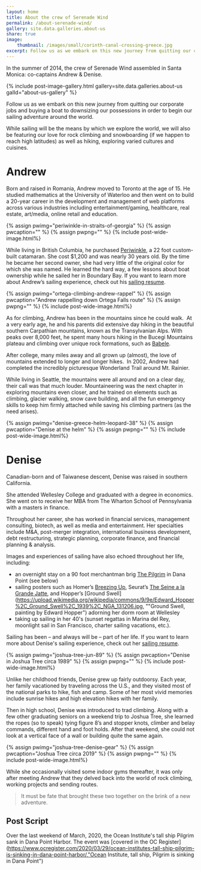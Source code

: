 ```yaml
---
layout: home
title: About the crew of Serenade Wind
permalink: /about-serenade-wind/
gallery: site.data.galleries.about-us
share: true
image:
    thumbnail: /images/small/corinth-canal-crossing-greece.jpg
excerpt: Follow us as we embark on this new journey from quitting our corporate jobs and buying a boat to downsizing our possessions in order to begin our sailing adventure around the world. Read on for more about the crew of Serenade Wind.
---
```

In the summer of 2014, the crew of Serenade Wind assembled in Santa Monica: co-captains Andrew &amp; Denise.

{% include post-image-gallery.html gallery=site.data.galleries.about-us galId="about-us-gallery" %}

Follow us as we embark on this new journey from quitting our corporate jobs and buying a boat to downsizing our possessions in order to begin our sailing adventure around the world.

While sailing will be the means by which we explore the world, we will also be featuring our love for rock climbing and snowboarding (if we happen to reach high latitudes) as well as hiking, exploring varied cultures and cuisines.

# Andrew

Born and raised in Romania, Andrew moved to Toronto at the age of 15. He studied mathematics at the University of Waterloo and then went on to build a 20-year career in the development and management of web platforms across various industries including entertainment/gaming, healthcare, real estate, art/media, online retail and education.

{% assign pwimg="periwinkle-in-straits-of-georgia" %}
{% assign pwcaption="" %}
{% assign pwpng="" %}
{% include post-wide-image.html%}

While living in British Columbia, he purchased [Periwinkle](http://cruisingundersail.com/wp/?page_id=53), a 22 foot custom-built catamaran. She cost $1,200 and was nearly 30 years old. By the time he became her second owner, she had very little of the original color for which she was named. He learned the hard way, a few lessons about boat ownership while he sailed her in Boundary Bay. If you want to learn more about Andrew’s sailing experience, check out his [sailing resume](/posts/sailing-resume-prequel/).

{% assign pwimg="ortega-climbing-andrew-rappel" %}
{% assign pwcaption="Andrew rappelling down Ortega Falls route" %}
{% assign pwpng="" %}
{% include post-wide-image.html%}

As for climbing, Andrew has been in the mountains since he could walk. &nbsp;At a very early age, he and his parents did extensive day hiking in the beautiful southern Carpathian mountains, known as the Transylvanian Alps. With peaks over 8,000 feet, he spent many hours hiking in the Bucegi Mountains plateau and climbing over unique rock formations, such as [Babele](https://en.wikipedia.org/wiki/Babele "Babele (meaning The old women) is a name for an area on the Bucegi Mountains plateau in Romania").

After college, many miles away and all grown up (almost), the love of mountains extended to longer and longer hikes. &nbsp;In 2002, Andrew had completed the incredibly picturesque Wonderland Trail around Mt. Rainier.

While living in Seattle, the mountains were all around and on a clear day, their call was that much louder. Mountaineering was the next chapter in exploring mountains even closer, and he trained on elements such as climbing, glacier walking, snow cave building, and all the fun emergency skills to keep him firmly attached while saving his climbing partners (as the need arises).

{% assign pwimg="denise-greece-helm-leopard-38" %}
{% assign pwcaption="Denise at the helm" %}
{% assign pwpng="" %}
{% include post-wide-image.html%}

# Denise

Canadian-born and of Taiwanese descent, Denise was raised in southern California.

She attended Wellesley College and graduated with a degree in economics. She went on to receive her MBA from The Wharton School of Pennsylvania with a masters in finance.

Throughout her career, she has worked in financial services, management consulting, biotech, as well as media and entertainment. Her specialties include M&A, post-merger integration, international business development, debt restructuring, strategic planning, corporate finance, and financial planning & analysis. 

Images and experiences of sailing have also echoed throughout her life, including:
- an overnight stay on a 90 foot merchantman brig [The Pilgrim](https://www.ocean-institute.org/sites/main/files/file-attachments/oi_teacherprograms_2016_spreads.pdf, "The Pilgrim Tallship, Dana Point") in Dana Point (see below)
- sailing posters such as Homer’s [Breezing Up](https://www.nga.gov/collection/art-object-page.30228.html, "Breezing Up, painting by Homer"), Seurat’s [The Seine a la Grande Jatte](https://upload.wikimedia.org/wikipedia/commons/9/96/Georges_Seurat_026.jpg, "The Seine a la Grande Jatte, painting by Georges Seurat"), and Hopper’s [Ground Swell](https://upload.wikimedia.org/wikipedia/commons/9/9e/Edward_Hopper%2C_Ground_Swell%2C_1939%2C_NGA_131206.jpg, ""Ground Swell, painting by Edward Hopper") adorning her dorm room at Wellesley
- taking up sailing in her 40's (sunset regattas in Marina del Rey, moonlight sail in San Francisco, charter sailing vacations, etc.).

Sailing has been – and always will be – part of her life. If you want to learn more about Denise's sailing experience, check out her [sailing resume](/posts/sailing-resume-part-1/).

{% assign pwimg="joshua-tree-jun-89" %}
{% assign pwcaption="Denise in Joshua Tree circa 1989" %}
{% assign pwpng="" %}
{% include post-wide-image.html%}

Unlike her childhood friends, Denise grew up fairly outdoorsy. Each year, her family vacationed by traveling across the U.S., and they visited most of the national parks to hike, fish and camp. Some of her most vivid memories include sunrise hikes and high elevation hikes with her family.

Then in high school, Denise was introduced to trad climbing. Along with a few other graduating seniors on a weekend trip to Joshua Tree, she learned the ropes (so to speak) tying figure 8’s and stopper knots, climber and belay commands, different hand and foot holds. After that weekend, she could not look at a vertical face of a wall or building quite the same again.

{% assign pwimg="joshua-tree-denise-gear" %}
{% assign pwcaption="Joshua Tree circa 2019" %}
{% assign pwpng="" %}
{% include post-wide-image.html%}

While she occasionally visited some indoor gyms thereafter, it was only after meeting Andrew that they delved back into the world of rock climbing, working projects and sending routes.

> It must be fate that brought these two together on the brink of a new adventure.

## Post Script
Over the last weekend of March, 2020, the Ocean Institute's tall ship Pilgrim sank in Dana Point Harbor. The event was [covered in the OC Register](https://www.ocregister.com/2020/03/29/ocean-institutes-tall-ship-pilgrim-is-sinking-in-dana-point-harbor/,"Ocean Institute, tall ship, Pilgrim is sinking in Dana Point")